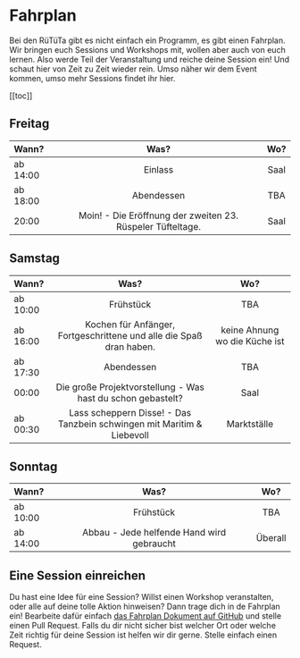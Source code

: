 # Fahrplan

Bei den RüTüTa gibt es nicht einfach ein Programm, es gibt einen Fahrplan. Wir bringen euch Sessions und Workshops mit, wollen aber auch von euch lernen. Also werde Teil der Veranstaltung und reiche deine Session ein! 
Und schaut hier von Zeit zu Zeit wieder rein. Umso näher wir dem Event kommen, umso mehr Sessions findet ihr hier.

[[toc]]

## Freitag

| Wann? | Was? | Wo? |
|:---|:---:|:---:|
| ab 14:00 | Einlass  | Saal |
| ab 18:00 | Abendessen  | TBA |
| 20:00 | Moin! - Die Eröffnung der zweiten 23. Rüspeler Tüfteltage.  | Saal |

## Samstag

| Wann? | Was? | Wo? |
|:---|:---:|:---:|
| ab 10:00 | Frühstück  | TBA |
| ab 16:00 | Kochen für Anfänger, Fortgeschrittene und alle die Spaß dran haben. | keine Ahnung wo die Küche ist |
| ab 17:30 | Abendessen  | TBA |
| 00:00 | Die große Projektvorstellung - Was hast du schon gebastelt? | Saal |
| ab 00:30 | Lass scheppern Disse! - Das Tanzbein schwingen mit Maritim & Liebevoll  | Marktställe |

## Sonntag

| Wann? | Was? | Wo? |
|:---|:---:|:---:|
| ab 10:00 | Frühstück  | TBA |
| ab 14:00 | Abbau - Jede helfende Hand wird gebraucht | Überall |

## Eine Session einreichen
Du hast eine Idee für eine Session? Willst einen Workshop veranstalten, oder alle auf deine tolle Aktion hinweisen? Dann trage dich in de Fahrplan ein!
Bearbeite dafür einfach [das Fahrplan Dokument auf GitHub](https://github.com/chaostreff-flensburg/ruetueta-web/edit/master/content/fahrplan.md) und stelle einen Pull Request. Falls du dir nicht sicher bist welcher Ort oder welche Zeit richtig für deine Session ist helfen wir dir gerne. Stelle einfach einen Request.
